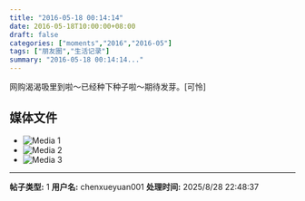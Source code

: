 ```yaml
---
title: "2016-05-18 00:14:14"
date: 2016-05-18T10:00:00+08:00
draft: false
categories: ["moments","2016","2016-05"]
tags: ["朋友圈","生活记录"]
summary: "2016-05-18 00:14:14..."
---
```


网购渴渴吸里到啦～已经种下种子啦～期待发芽。[可怜]

## 媒体文件

- ![Media 1](/Moments/photos/2016-05-18/201605180014140.jpg)
- ![Media 2](/Moments/photos/2016-05-18/201605180014141.jpg)
- ![Media 3](/Moments/photos/2016-05-18/201605180014142.jpg)

---

**帖子类型:** 1
**用户名:** chenxueyuan001
**处理时间:** 2025/8/28 22:48:37